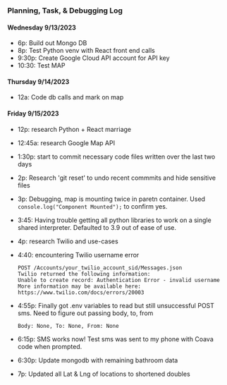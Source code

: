 ### Planning, Task, & Debugging Log

#### Wednesday 9/13/2023

-   6p: Build out Mongo DB
-   8p: Test Python venv with React front end calls
-   9:30p: Create Google Cloud API account for API key
-   10:30: Test MAP

#### Thursday 9/14/2023

-   12a: Code db calls and mark on map

#### Friday 9/15/2023

-   12p: research Python + React marriage
-   12:45a: research Google Map API
-   1:30p: start to commit necessary code files written over the last two days
-   2p: Research 'git reset' to undo recent commmits and hide sensitive files
-   3p: Debugging, map is mounting twice in paretn container. Used `console.log("Component Mounted");` to confirm yes.
-   3:45: Having trouble getting all python libraries to work on a single shared interpreter. Defaulted to 3.9 out of ease of use.
-   4p: research Twilio and use-cases
-   4:40: encountering Twilio username error

        POST /Accounts/your_twilio_account_sid/Messages.json
        Twilio returned the following information:
        Unable to create record: Authentication Error - invalid username
        More information may be available here:
        https://www.twilio.com/docs/errors/20003

-   4:55p: Finally got .env variables to read but still unsuccessful POST sms. Need to figure out passing body, to, from

        Body: None, To: None, From: None

-   6:15p: SMS works now! Test sms was sent to my phone with Coava code when prompted.
-   6:30p: Update mongodb with remaining bathroom data
-   7p: Updated all Lat & Lng of locations to shortened doubles
